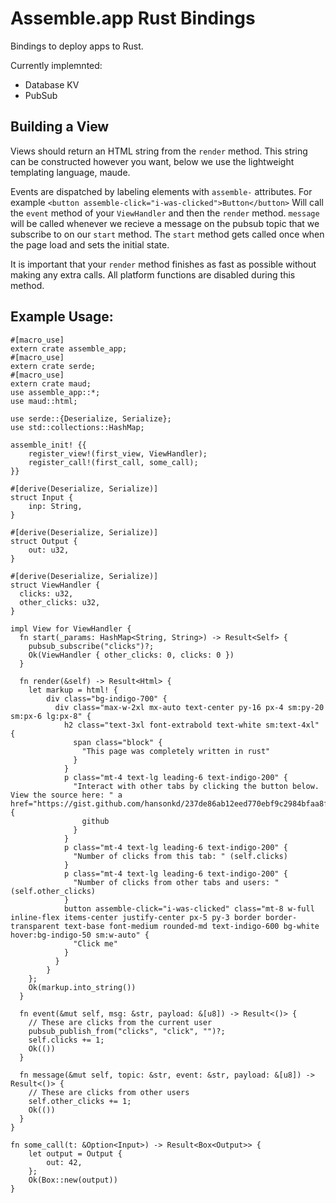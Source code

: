 # Assemble.app Rust Bindings

Bindings to deploy apps to Rust.

Currently implemnted:

* Database KV
* PubSub

## Building a View

Views should return an HTML string from the `render` method. This string can be constructed however you want, below we use the lightweight templating language, maude.

Events are dispatched by labeling elements with `assemble-` attributes. For example `<button assemble-click="i-was-clicked">Button</button>` Will call the `event` method of your `ViewHandler` and then the `render` method. `message` will be called whenever we recieve a message on the pubsub topic that we subscribe to on our `start` method. The `start` method gets called once when the page load and sets the initial state.

It is important that your `render` method finishes as fast as possible without making any extra calls. All platform functions are disabled during this method.


## Example Usage:

```
#[macro_use]
extern crate assemble_app;
#[macro_use]
extern crate serde;
#[macro_use]
extern crate maud;
use assemble_app::*;
use maud::html;

use serde::{Deserialize, Serialize};
use std::collections::HashMap;

assemble_init! {{
    register_view!(first_view, ViewHandler);
    register_call!(first_call, some_call);
}}

#[derive(Deserialize, Serialize)]
struct Input {
    inp: String,
}

#[derive(Deserialize, Serialize)]
struct Output {
    out: u32,
}

#[derive(Deserialize, Serialize)]
struct ViewHandler {
  clicks: u32,
  other_clicks: u32,
}

impl View for ViewHandler {
  fn start(_params: HashMap<String, String>) -> Result<Self> {
    pubsub_subscribe("clicks")?;
    Ok(ViewHandler { other_clicks: 0, clicks: 0 })
  }

  fn render(&self) -> Result<Html> {
    let markup = html! {
        div class="bg-indigo-700" {
          div class="max-w-2xl mx-auto text-center py-16 px-4 sm:py-20 sm:px-6 lg:px-8" {
            h2 class="text-3xl font-extrabold text-white sm:text-4xl" {
              span class="block" {
                "This page was completely written in rust"
              }
            }
            p class="mt-4 text-lg leading-6 text-indigo-200" {
              "Interact with other tabs by clicking the button below. View the source here: " a href="https://gist.github.com/hansonkd/237de86ab12eed770ebf9c2984bfaa8f" {
                github
              }
            }
            p class="mt-4 text-lg leading-6 text-indigo-200" {
              "Number of clicks from this tab: " (self.clicks)
            }
            p class="mt-4 text-lg leading-6 text-indigo-200" {
              "Number of clicks from other tabs and users: " (self.other_clicks)
            }
            button assemble-click="i-was-clicked" class="mt-8 w-full inline-flex items-center justify-center px-5 py-3 border border-transparent text-base font-medium rounded-md text-indigo-600 bg-white hover:bg-indigo-50 sm:w-auto" {
              "Click me"
            }
          }
        }
    };
    Ok(markup.into_string())
  }

  fn event(&mut self, msg: &str, payload: &[u8]) -> Result<()> {
    // These are clicks from the current user
    pubsub_publish_from("clicks", "click", "")?;
    self.clicks += 1;
    Ok(())
  }

  fn message(&mut self, topic: &str, event: &str, payload: &[u8]) -> Result<()> {
    // These are clicks from other users
    self.other_clicks += 1;
    Ok(())
  }
}

fn some_call(t: &Option<Input>) -> Result<Box<Output>> {
    let output = Output {
        out: 42,
    };
    Ok(Box::new(output))
}
```
